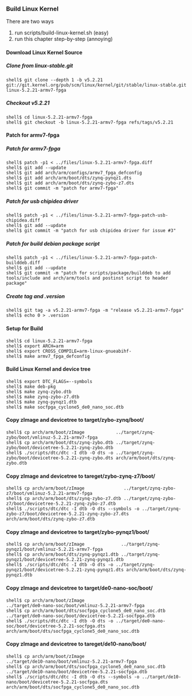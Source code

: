 ### Build Linux Kernel

There are two ways

1. run scripts/build-linux-kernel.sh (easy)
2. run this chapter step-by-step (annoying)

#### Download Linux Kernel Source

##### Clone from linux-stable.git

```console
shell$ git clone --depth 1 -b v5.2.21 git://git.kernel.org/pub/scm/linux/kernel/git/stable/linux-stable.git linux-5.2.21-armv7-fpga
```

##### Checkout v5.2.21

```console
shell$ cd linux-5.2.21-armv7-fpga
shell$ git checkout -b linux-5.2.21-armv7-fpga refs/tags/v5.2.21
```

#### Patch for armv7-fpga

##### Patch for armv7-fpga

```console
shell$ patch -p1 < ../files/linux-5.2.21-armv7-fpga.diff
shell$ git add --update
shell$ git add arch/arm/configs/armv7_fpga_defconfig
shell$ git add arch/arm/boot/dts/zynq-pynqz1.dts
shell$ git add arch/arm/boot/dts/zynq-zybo-z7.dts
shell$ git commit -m "patch for armv7-fpga"
```

##### Patch for usb chipidea driver

```console
shell$ patch -p1 < ../files/linux-5.2.21-armv7-fpga-patch-usb-chipidea.diff
shell$ git add --update
shell$ git commit -m "patch for usb chipidea driver for issue #3"
```

##### Patch for build debian package script

```console
shell$ patch -p1 < ../files/linux-5.2.21-armv7-fpga-patch-builddeb.diff
shell$ git add --update
shell$ git commit -m "patch for scripts/package/builddeb to add tools/include and arch/arm/tools and postinst script to header package"
```

##### Create tag and .version

```console
shell$ git tag -a v5.2.21-armv7-fpga -m "release v5.2.21-armv7-fpga"
shell$ echo 0 > .version
```

#### Setup for Build 

````console
shell$ cd linux-5.2.21-armv7-fpga
shell$ export ARCH=arm
shell$ export CROSS_COMPILE=arm-linux-gnueabihf-
shell$ make armv7_fpga_defconfig
````

#### Build Linux Kernel and device tree

````console
shell$ export DTC_FLAGS=--symbols
shell$ make deb-pkg
shell$ make zynq-zybo.dtb
shell$ make zynq-zybo-z7.dtb
shell$ make zynq-pynqz1.dtb
shell$ make socfpga_cyclone5_de0_nano_soc.dtb
````

#### Copy zImage and devicetree to target/zybo-zynq/boot/

```console
shell$ cp arch/arm/boot/zImage            ../target/zynq-zybo/boot/vmlinuz-5.2.21-armv7-fpga
shell$ cp arch/arm/boot/dts/zynq-zybo.dtb ../target/zynq-zybo/boot/devicetree-5.2.21-zynq-zybo.dtb
shell$ ./scripts/dtc/dtc -I dtb -O dts -o ../target/zynq-zybo/boot/devicetree-5.2.21-zynq-zybo.dts arch/arm/boot/dts/zynq-zybo.dtb
```

#### Copy zImage and devicetree to tareget/zybo-zynq-z7/boot/

```console
shell$ cp arch/arm/boot/zImage               ../target/zynq-zybo-z7/boot/vmlinuz-5.2.21-armv7-fpga
shell$ cp arch/arm/boot/dts/zynq-zybo-z7.dtb ../target/zynq-zybo-z7/boot/devicetree-5.2.21-zynq-zybo-z7.dtb
shell$ ./scripts/dtc/dtc -I dtb -O dts --symbols -o ../target/zynq-zybo-z7/boot/devicetree-5.2.21-zynq-zybo-z7.dts arch/arm/boot/dts/zynq-zybo-z7.dtb
```


#### Copy zImage and devicetree to target/zybo-pynqz1/boot/

```console
shell$ cp arch/arm/boot/zImage              ../target/zynq-pynqz1/boot/vmlinuz-5.2.21-armv7-fpga
shell$ cp arch/arm/boot/dts/zynq-pynqz1.dtb ../target/zynq-pynqz1/boot/devicetree-5.2.21-zynq-pynqz1.dtb
shell$ ./scripts/dtc/dtc -I dtb -O dts -o ../target/zynq-pynqz1/boot/devicetree-5.2.21-zynq-pynqz1.dts arch/arm/boot/dts/zynq-pynqz1.dtb
```

#### Copy zImage and devicetree to target/de0-nano-soc/boot/

```console
shell$ cp arch/arm/boot/zImage                                ../target/de0-nano-soc/boot/vmlinuz-5.2.21-armv7-fpga
shell$ cp arch/arm/boot/dts/socfpga_cyclone5_de0_nano_soc.dtb ../target/de0-nano-soc/boot/devicetree-5.2.21-socfpga.dtb
shell$ ./scripts/dtc/dtc -I dtb -O dts -o ../target/de0-nano-soc/boot/devicetree-5.2.21-socfpga.dts arch/arm/boot/dts/socfpga_cyclone5_de0_nano_soc.dtb
```

#### Copy zImage and devicetree to tareget/de10-nano/boot/

```console
shell$ cp arch/arm/boot/zImage                                ../target/de10-nano/boot/vmlinuz-5.2.21-armv7-fpga
shell$ cp arch/arm/boot/dts/socfpga_cyclone5_de0_nano_soc.dtb ../target/de10-nano/boot/devicetree-5.2.21-socfpga.dtb
shell$ ./scripts/dtc/dtc -I dtb -O dts --symbols -o ../target/de10-nano/boot/devicetree-5.2.21-socfpga.dts arch/arm/boot/dts/socfpga_cyclone5_de0_nano_soc.dtb
```



